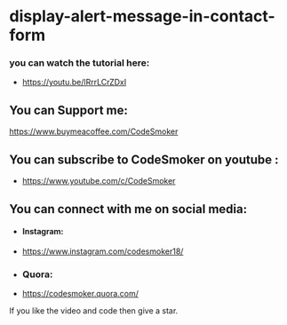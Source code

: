 # display-alert-message-in-contact-form

### you can watch the tutorial here: 
* https://youtu.be/lRrrLCrZDxI

## You can Support me:
https://www.buymeacoffee.com/CodeSmoker


## You can subscribe to CodeSmoker on youtube :
* https://www.youtube.com/c/CodeSmoker

## You can connect with me on social media: 
* #### Instagram: 
* https://www.instagram.com/codesmoker18/ 
* ### Quora: 
* https://codesmoker.quora.com/

If you like the video and code then give a star.
